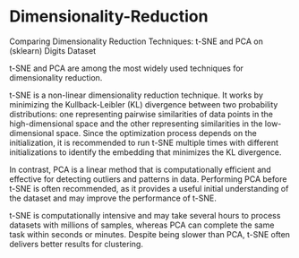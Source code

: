 # Dimensionality-Reduction

Comparing Dimensionality Reduction Techniques: t-SNE and PCA on (sklearn) Digits Dataset

t-SNE and PCA are among the most widely used techniques for dimensionality reduction.

t-SNE is a non-linear dimensionality reduction technique. It works by minimizing the Kullback-Leibler (KL) divergence between two probability distributions: one representing pairwise similarities of data points in the high-dimensional space and the other representing similarities in the low-dimensional space.
Since the optimization process depends on the initialization, it is recommended to run t-SNE multiple times with different initializations to identify the embedding that minimizes the KL divergence.

In contrast, PCA is a linear method that is computationally efficient and effective for detecting outliers and patterns in data. 
Performing PCA before t-SNE is often recommended, as it provides a useful initial understanding of the dataset and may improve the performance of t-SNE.

t-SNE is computationally intensive and may take several hours to process datasets with millions of samples, whereas PCA can complete the same task within seconds or minutes. 
Despite being slower than PCA, t-SNE often delivers better results for clustering.

